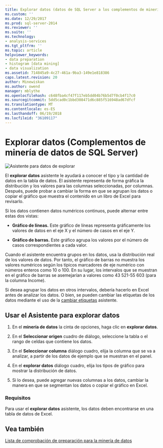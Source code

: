 ```yaml
---
title: Explorar datos (datos de SQL Server a los complementos de minería de datos) | Documentos de Microsoft
ms.custom: ''
ms.date: 12/29/2017
ms.prod: sql-server-2014
ms.reviewer: ''
ms.suite: ''
ms.technology:
- analysis-services
ms.tgt_pltfrm: ''
ms.topic: article
helpviewer_keywords:
- data preparation
- histogram [data mining]
- data visualization
ms.assetid: 714845a9-4c27-461a-9ba3-149e1e818386
caps.latest.revision: 20
author: Minewiskan
ms.author: owend
manager: mblythe
ms.openlocfilehash: c648fba4cf47f117eb5dd04b76b5d7f0cb4f17c0
ms.sourcegitcommit: 5dd5cad0c1bbd308471d6c885f516948ad67dfcf
ms.translationtype: MT
ms.contentlocale: es-ES
ms.lasthandoff: 06/19/2018
ms.locfileid: "36109117"
---
```

# <a name="explore-data-sql-server-data-mining-add-ins"></a>Explorar datos (Complementos de minería de datos de SQL Server)
  ![Asistente para datos de explorar](media/dmc-explore.gif "Asistente para explorar datos")  
  
 El **explorar datos** asistente le ayudará a conocer el tipo y la cantidad de datos en la tabla de datos. El asistente representa de forma gráfica la distribución y los valores para las columnas seleccionadas, por columnas. Después, puede probar a cambiar la forma en que se agrupan los datos o copiar el gráfico que muestra el contenido en un libro de Excel para revisarlo.  
  
 Si los datos contienen datos numéricos continuos, puede alternar entre estas dos vistas:  
  
-   **Gráfico de líneas.** Este gráfico de líneas representa gráficamente los valores de datos en el eje X y el número de casos en el eje Y.  
  
-   **Gráfico de barras.** Este gráfico agrupa los valores por el número de casos correspondientes a cada valor.  
  
 Cuando el asistente encuentra grupos en los datos, usa la distribución real de los valores de datos. Por tanto, el gráfico de barras no muestra los valores numéricos según los típicos marcadores de eje numérico con números enteros como 10 o 100. En su lugar, los intervalos que se muestran en el gráfico de barras se asemejarían a valores como 43 521-55 603 (para la columna Income).  
  
 Si desea agrupar los datos en otros intervalos, debería hacerlo en Excel antes de analizar los datos. O bien, se pueden cambiar las etiquetas de los datos mediante el uso de la [cambiar etiquetas](relabel-sql-server-data-mining-add-ins.md) asistente.  
  
## <a name="using-the-explore-data-wizard"></a>Usar el Asistente para explorar datos  
  
1.  En el **minería de datos** la cinta de opciones, haga clic en **explorar datos**.  
  
2.  En el **Seleccionar origen** cuadro de diálogo, seleccione la tabla o el rango de celdas que contiene los datos.  
  
3.  En el **Seleccionar columna** diálogo cuadro, elija la columna que se va a analizar, a partir de los datos de ejemplo que se muestran en el panel.  
  
4.  En el **explorar datos** diálogo cuadro, elija los tipos de gráfico para mostrar la distribución de datos.  
  
5.  Si lo desea, puede agregar nuevas columnas a los datos, cambiar la manera en que se segmentan los datos o copiar el gráfico en Excel.  
  
### <a name="requirements"></a>Requisitos  
 Para usar el **explorar datos** asistente, los datos deben encontrarse en una tabla de datos de Excel.   
  
## <a name="see-also"></a>Vea también  
 [Lista de comprobación de preparación para la minería de datos](checklist-of-preparation-for-data-mining.md)  
  
  